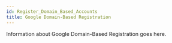 ```yaml
---
id: Register_Domain_Based_Accounts
title: Google Domain-Based Registration
---
```


Information about Google Domain-Based Registration goes here.
